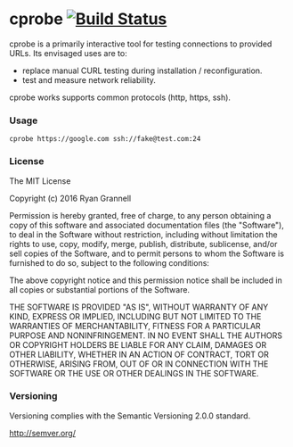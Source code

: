 
# cprobe [![Build Status](https://travis-ci.org/rgrannell1/polonium.png?branch=master)](https://travis-ci.org/rgrannell1/polonium)

cprobe is a primarily interactive tool for testing connections to provided URLs. Its envisaged uses are to:

- replace manual CURL testing during installation / reconfiguration.
- test and measure network reliability.

cprobe works supports common protocols (http, https, ssh).





### Usage

```
cprobe https://google.com ssh://fake@test.com:24
```

### License

The MIT License

Copyright (c) 2016 Ryan Grannell

Permission is hereby granted, free of charge, to any person obtaining a copy of this software and associated documentation files (the "Software"), to deal in the Software without restriction, including without limitation the rights to use, copy, modify, merge, publish, distribute, sublicense, and/or sell copies of the Software, and to permit persons to whom the Software is furnished to do so, subject to the following conditions:

The above copyright notice and this permission notice shall be included in all copies or substantial portions of the Software.

THE SOFTWARE IS PROVIDED "AS IS", WITHOUT WARRANTY OF ANY KIND, EXPRESS OR IMPLIED, INCLUDING BUT NOT LIMITED TO THE WARRANTIES OF MERCHANTABILITY, FITNESS FOR A PARTICULAR PURPOSE AND NONINFRINGEMENT. IN NO EVENT SHALL THE AUTHORS OR COPYRIGHT HOLDERS BE LIABLE FOR ANY CLAIM, DAMAGES OR OTHER LIABILITY, WHETHER IN AN ACTION OF CONTRACT, TORT OR OTHERWISE, ARISING FROM, OUT OF OR IN CONNECTION WITH THE SOFTWARE OR THE USE OR OTHER DEALINGS IN THE SOFTWARE.

### Versioning

Versioning complies with the Semantic Versioning 2.0.0 standard.

http://semver.org/
